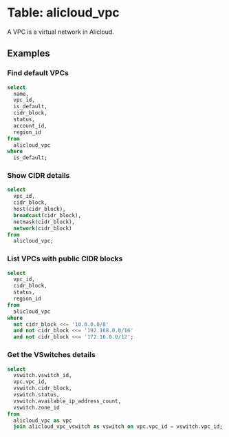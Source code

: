 # Table: alicloud_vpc

A VPC is a virtual network in Alicloud.

## Examples

### Find default VPCs

```sql
select
  name,
  vpc_id,
  is_default,
  cidr_block,
  status,
  account_id,
  region_id
from
  alicloud_vpc
where
  is_default;
```

### Show CIDR details

```sql
select
  vpc_id,
  cidr_block,
  host(cidr_block),
  broadcast(cidr_block),
  netmask(cidr_block),
  network(cidr_block)
from
  alicloud_vpc;
```

### List VPCs with public CIDR blocks

```sql
select
  vpc_id,
  cidr_block,
  status,
  region_id
from
  alicloud_vpc
where
  not cidr_block <<= '10.0.0.0/8'
  and not cidr_block <<= '192.168.0.0/16'
  and not cidr_block <<= '172.16.0.0/12';
```


### Get the VSwitches details

```sql
select
  vswitch.vswitch_id,
  vpc.vpc_id,
  vswitch.cidr_block,
  vswitch.status,
  vswitch.available_ip_address_count,
  vswitch.zone_id
from
  alicloud_vpc as vpc
  join alicloud_vpc_vswitch as vswitch on vpc.vpc_id = vswitch.vpc_id;
```



